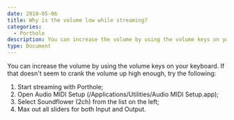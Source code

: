 ```yaml
---
date: 2018-05-06
title: Why is the volume low while streaming?
categories:
  - Porthole 
description: You can increase the volume by using the volume keys on your keyboard.
type: Document
---
```

You can increase the volume by using the volume keys on your keyboard. If that doesn't seem to crank the volume up high enough, try the following:

1. Start streaming with Porthole;
1. Open Audio MIDI Setup (/Applications/Utilities/Audio MIDI Setup.app);
1. Select Soundflower (2ch) from the list on the left;
1. Max out all sliders for both Input and Output.
